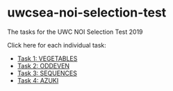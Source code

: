 # uwcsea-noi-selection-test
The tasks for the UWC NOI Selection Test 2019

Click here for each individual task:

 * [Task 1: VEGETABLES](https://github.com/soum-c/uwcsea-noi-selection-test/blob/master/TASK%201:%20vegetables.md)
 * [Task 2: ODDEVEN](https://github.com/soum-c/uwcsea-noi-selection-test/blob/master/TASK%202:%20oddeven.md)
 * [Task 3: SEQUENCES](https://github.com/soum-c/uwcsea-noi-selection-test/blob/master/TASK%203:%20partitions.md)
 * [Task 4: AZUKI](https://github.com/soum-c/uwcsea-noi-selection-test/blob/master/TASK%204:%20azuki.md)
 

